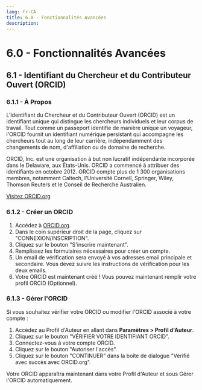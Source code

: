 ```yaml
---
lang: fr-CA
title: 6.0 - Fonctionnalités Avancées
description:
---
```

# 6.0 - Fonctionnalités Avancées

## 6.1 - Identifiant du Chercheur et du Contributeur Ouvert (ORCID)

### 6.1.1 - À Propos

L'Identifiant du Chercheur et du Contributeur Ouvert (ORCID) est un identifiant unique qui distingue les chercheurs individuels et leur corpus de travail. Tout comme un passeport identifie de manière unique un voyageur, l'ORCID fournit un identifiant numérique persistant qui accompagne les chercheurs tout au long de leur carrière, indépendamment des changements de nom, d'affiliation ou de domaine de recherche.

ORCID, Inc. est une organisation à but non lucratif indépendante incorporée dans le Delaware, aux États-Unis. ORCID a commencé à attribuer des identifiants en octobre 2012. ORCID compte plus de 1 300 organisations membres, notamment Caltech, l'Université Cornell, Springer, Wiley, Thomson Reuters et le Conseil de Recherche Australien.

[Visitez ORCID.org](https://orcid.org/)

### 6.1.2 - Créer un ORCID

1. Accédez à [ORCID.org](https://orcid.org/).
2. Dans le coin supérieur droit de la page, cliquez sur "CONNEXION/INSCRIPTION".
3. Cliquez sur le bouton "S'inscrire maintenant".
4. Remplissez les formulaires nécessaires pour créer un compte.
5. Un email de vérification sera envoyé à vos adresses email principale et secondaire. Vous devez suivre les instructions de vérification pour les deux emails.
6. Votre ORCID est maintenant créé ! Vous pouvez maintenant remplir votre profil ORCID (Optionnel).

### 6.1.3 - Gérer l'ORCID

Si vous souhaitez vérifier votre ORCID ou modifier l'ORCID associé à votre compte :

1. Accédez au Profil d'Auteur en allant dans **Paramètres > Profil d'Auteur**.
2. Cliquez sur le bouton "VÉRIFIER VOTRE IDENTIFIANT ORCID".
3. Connectez-vous à votre compte ORCID.
4. Cliquez sur le bouton "Autoriser l'accès".
5. Cliquez sur le bouton "CONTINUER" dans la boîte de dialogue "Vérifié avec succès avec ORCID.org".

Votre ORCID apparaîtra maintenant dans votre Profil d'Auteur et sous Gérer l'ORCID automatiquement.
